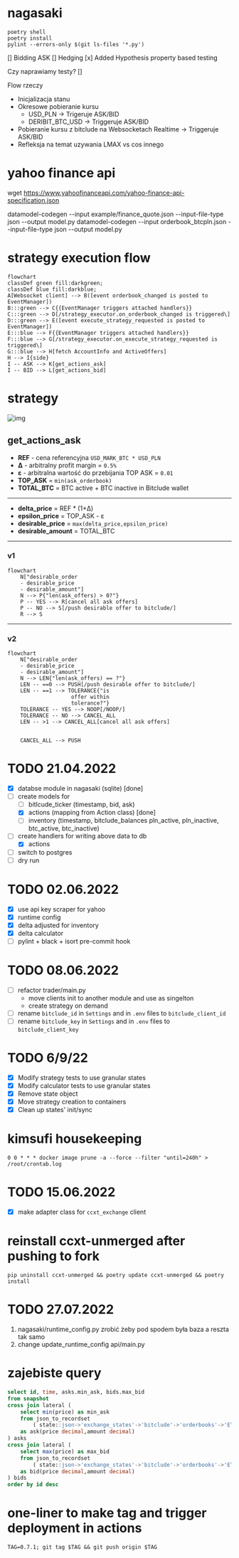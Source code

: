 # nagasaki

```
poetry shell
poetry install
pylint --errors-only $(git ls-files '*.py')
```

[] Bidding ASK
[] Hedging
[x] Added Hypothesis property based testing

Czy naprawiamy testy?
[]

Flow rzeczy

- Inicjalizacja stanu
- Okresowe pobieranie kursu
  - USD_PLN -> Trigeruje ASK/BID
  - DERIBIT_BTC_USD -> Triggeruje ASK/BID
- Pobieranie kursu z bitclude na Websocketach Realtime -> Triggeruje ASK/BID
- Refleksja na temat uzywania LMAX vs cos innego

# yahoo finance api

wget https://www.yahoofinanceapi.com/yahoo-finance-api-specification.json

datamodel-codegen --input example/finance_quote.json --input-file-type json --output model.py
datamodel-codegen --input orderbook_btcpln.json --input-file-type json --output model.py

# strategy execution flow

```mermaid
flowchart
classDef green fill:darkgreen;
classDef blue fill:darkblue;
A[Websocket client] --> B([event orderbook_changed is posted to EventManager])
B:::green --> C{{EventManager triggers attached handlers}}
C:::green --> D[/strategy_executor.on_orderbook_changed is triggered\]
D:::green --> E([event execute_strategy_requested is posted to EventManager])
E:::blue --> F{{EventManager triggers attached handlers}}
F:::blue --> G[/strategy_executor.on_execute_strategy_requested is triggered\]
G:::blue --> H[fetch AccountInfo and ActiveOffers]
H --> I{side}
I -- ASK --> K[get_actions_ask]
I -- BID --> L[get_actions_bid]
```

# strategy

![img](docs/img/strategy.jpg)

## get_actions_ask

- **REF** - cena referencyjna `USD_MARK_BTC * USD_PLN`
- **&Delta;** - arbitralny profit margin = `0.5%`
- **&epsilon;** - arbitralna wartość do przebijania TOP ASK = `0.01`
- **TOP_ASK** = `min(ask_orderbook)`
- **TOTAL_BTC** = BTC active + BTC inactive in Bitclude wallet

---

- **delta_price** = REF \* (1+&Delta;)
- **epsilon_price** = TOP_ASK - &epsilon;
- **desirable_price** = `max(delta_price,epsilon_price)`
- **desirable_amount** = TOTAL_BTC

---

### v1

```mermaid
flowchart
    N["desirable_order
    - desirable_price
    - desirable_amount"]
    N --> P{"len(ask_offers) > 0?"}
    P -- YES --> R[cancel all ask offers]
    P -- NO --> S[/push desirable offer to bitclude/]
    R --> S
```

---

### v2

```mermaid
flowchart
    N["desirable_order
    - desirable_price
    - desirable_amount"]
    N --> LEN{"len(ask_offers) == ?"}
    LEN -- ==0 --> PUSH[/push desirable offer to bitclude/]
    LEN -- ==1 --> TOLERANCE{"is
                    offer within
                    tolerance?"}
    TOLERANCE -- YES --> NOOP[/NOOP/]
    TOLERANCE -- NO --> CANCEL_ALL
    LEN -- >1 --> CANCEL_ALL[cancel all ask offers]


    CANCEL_ALL --> PUSH
```

# TODO 21.04.2022

- [x] databse module in nagasaki (sqlite) [done]
- [ ] create models for
  - [ ] bitlcude_ticker (timestamp, bid, ask)
  - [x] actions (mapping from Action class) [done]
  - [ ] inventory (timestamp, bitclude_balances pln_active, pln_inactive, btc_active, btc_inactive)
- [ ] create handlers for writing above data to db
  - [x] actions
- [ ] switch to postgres
- [ ] dry run

# TODO 02.06.2022

- [x] use api key scraper for yahoo
- [x] runtime config
- [x] delta adjusted for inventory
- [x] delta calculator
- [ ] pylint + black + isort pre-commit hook

# TODO 08.06.2022

- [ ] refactor trader/main.py
  - move clients init to another module and use as singelton
  - create strategy on demand
- [ ] rename `bitclude_id` in `Settings` and in `.env` files to `bitclude_client_id`
- [ ] rename `bitclude_key` in `Settings` and in `.env` files to `bitclude_client_key`

# TODO 6/9/22

- [x] Modify strategy tests to use granular states
- [x] Modify calculator tests to use granular states
- [x] Remove state object
- [x] Move strategy creation to containers
- [x] Clean up states' init/sync

# kimsufi housekeeping

```crontab
0 0 * * * docker image prune -a --force --filter "until=240h" > /root/crontab.log
```

# TODO 15.06.2022

- [x] make adapter class for `ccxt_exchange` client

# reinstall ccxt-unmerged after pushing to fork

```
pip uninstall ccxt-unmerged && poetry update ccxt-unmerged && poetry install
```

# TODO 27.07.2022

1. nagasaki/runtime_config.py zrobić żeby pod spodem była baza a reszta tak samo
2. change update_runtime_config api/main.py

# zajebiste query

```sql
select id, time, asks.min_ask, bids.max_bid
from snapshot
cross join lateral (
	select min(price) as min_ask
	from json_to_recordset
		( state::json->'exchange_states'->'bitclude'->'orderbooks'->'ETH/PLN'->'asks' )
	as ask(price decimal,amount decimal)
) asks
cross join lateral (
	select max(price) as max_bid
	from json_to_recordset
		( state::json->'exchange_states'->'bitclude'->'orderbooks'->'ETH/PLN'->'bids' )
	as bid(price decimal,amount decimal)
) bids
order by id desc
```

# one-liner to make tag and trigger deployment in actions

```
TAG=0.7.1; git tag $TAG && git push origin $TAG
```
